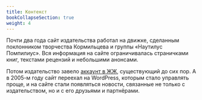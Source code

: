 ```yaml
---
title: Контекст
bookCollapseSection: true
weight: 4
---
```


Почти два года сайт издательства работал на движке, сделанным поклонником творчества Кормильцева и группы «Наутилус Помпилиус». Вся информация на сайте ограничивалась страничками книг, текстами рецензий и небольшими анонсами.

Потом издательство завело [аккаунт в ЖЖ](https://ultraculture.livejournal.com/), существующий до сих пор. А в 2005-м году сайт переехал на WordPress, которым стало управлять проще, и на сайте стали появляться новости, связанные не только с издательством, но и с его друзьями и партнёрами. 


